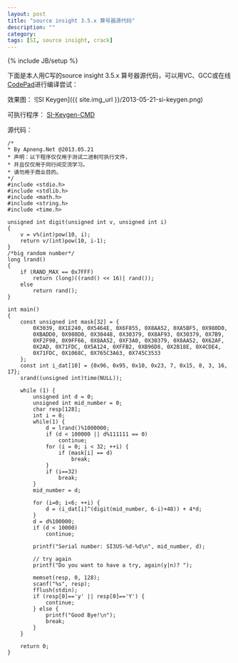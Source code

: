 ```yaml
---
layout: post
title: "source insight 3.5.x 算号器源代码"
description: ""
category: 
tags: [SI, source insight, crack]
---
```

{% include JB/setup %}

下面是本人用C写的source insight 3.5.x 算号器源代码，可以用VC、GCC或在线[CodePad](http://codepad.org/)进行编译尝试：

效果图：
![SI Keygen]({{ site.img_url }}/2013-05-21-si-keygen.png)

可执行程序：
[SI-Keygen-CMD](https://dl.dropboxusercontent.com/u/6893139/exe/si-keygen.exe)

源代码：

	/*
	* By Apneng.Net @2013.05.21
    * 声明：以下程序仅仅用于测试二进制可执行文件，
    * 并且仅仅用于同行间交流学习。
    * 请勿用于商业目的。
	*/
	#include <stdio.h>
	#include <stdlib.h>
	#include <math.h>
	#include <string.h>
	#include <time.h>
	
	unsigned int digit(unsigned int v, unsigned int i)
	{
	    v = v%(int)pow(10, i);
	    return v/(int)pow(10, i-1);
	}
	/*big random number*/
	long lrand()
	{
	    if (RAND_MAX == 0x7FFF)
	        return (long)((rand() << 16)| rand());
	    else
	        return rand();
	}
	
	int main()
	{
	    const unsigned int mask[32] = {
	        0X3039, 0X1E240, 0X5464E, 0X6F855, 0X8AA52, 0XA5BF5, 0X980D0,
	        0XBADD0, 0X980D0, 0X30448, 0X30379, 0X8AF93, 0X30379, 0X7B9,
	        0XF2F90, 0X9FF66, 0X8AA52, 0XF3A0, 0X30379, 0X8AA52, 0X62AF,
	        0X2AD, 0X71FDC, 0X5A124, 0XFFB2, 0XB96D8, 0X2B18E, 0X4CDE4,
	        0X71FDC, 0X1068C, 0X765C3A63, 0X745C3533
	    };
	    const int i_dat[10] = {0x96, 0x95, 0x10, 0x23, 7, 0x15, 8, 3, 16, 17};
	    srand((unsigned int)time(NULL));
	
	    while (1) {
	        unsigned int d = 0;
	        unsigned int mid_number = 0;
			char resp[128];
	        int i = 0;
	        while(1) {
	            d = lrand()%1000000;
	            if (d < 100000 || d%111111 == 0)
	                continue;
	            for (i = 0; i < 32; ++i) {
	                if (mask[i] == d)
						break;
	            }
	            if (i==32)
	                break;
	        } 
	        mid_number = d;
	
	        for (i=0; i<6; ++i) {
	            d = (i_dat[i]^(digit(mid_number, 6-i)+48)) + 4*d;
	        }
	        d = d%100000;
	        if (d < 10000)
	            continue;
	
	        printf("Serial number: SI3US-%d-%d\n", mid_number, d);
	
	        // try again
	        printf("Do you want to have a try, again(y|n)? ");
	        
	        memset(resp, 0, 128);
	        scanf("%s", resp);
	        fflush(stdin);
	        if (resp[0]=='y' || resp[0]=='Y') {
	            continue;
	        } else {
	            printf("Good Bye!\n");
	            break;
	        }
	    }
	
	    return 0;
	}

